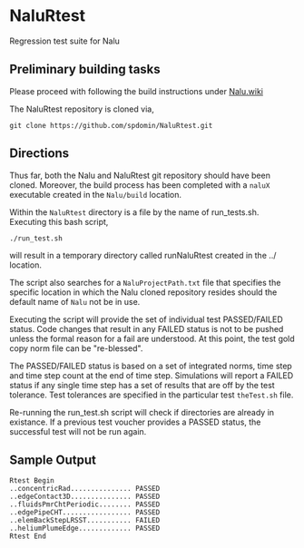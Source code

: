 NaluRtest
=========

Regression test suite for Nalu

## Preliminary building tasks

Please proceed with following the build instructions under [Nalu.wiki](https://github.com/spdomin/Nalu/wiki/Build_instructions)

The NaluRtest repository is cloned via,

	git clone https://github.com/spdomin/NaluRtest.git
	
## Directions

Thus far, both the Nalu and NaluRtest git repository should have been cloned. Moreover, the build process has been completed with a `naluX` executable created in the `Nalu/build` location.

Within the `NaluRtest` directory is a file by the name of run_tests.sh. Executing this bash script,

	./run_test.sh
	
will result in a temporary directory called runNaluRtest created in the ../ location.

The script also searches for a `NaluProjectPath.txt` file that specifies the specific location in which the Nalu cloned repository resides should the default name of `Nalu` not be in use.

Executing the script will provide the set of individual test PASSED/FAILED status. Code changes that result in any FAILED status is not to be pushed unless the formal reason for a fail are understood. At this point, the test gold copy norm file can be "re-blessed".

The PASSED/FAILED status is based on a set of integrated norms, time step and time step count at the end of time step. Simulations will report a FAILED status if any single time step has a set of results that are off by the test tolerance. Test tolerances are specified in the particular test `theTest.sh` file.

Re-running the run_test.sh script will check if directories are already in existance. If a previous test voucher provides a PASSED status, the successful test will not be run again. 

## Sample Output

	Rtest Begin
	..concentricRad............... PASSED
	..edgeContact3D............... PASSED
	..fluidsPmrChtPeriodic........ PASSED
	..edgePipeCHT................. PASSED
	..elemBackStepLRSST........... FAILED
	..heliumPlumeEdge............. PASSED
	Rtest End
